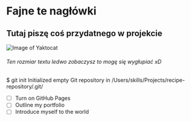 # Fajne te nagłówki

## Tutaj piszę coś przydatnego w projekcie

![Image of Yaktocat](https://octodex.github.com/images/yaktocat.png)

###### Ten rozmiar textu ledwo zobaczysz to mogę się wygłupiać xD


$ git init
Initialized empty Git repository in /Users/skills/Projects/recipe-repository/.git/

- [ ] Turn on GitHub Pages
- [ ] Outline my portfolio
- [ ] Introduce myself to the world
